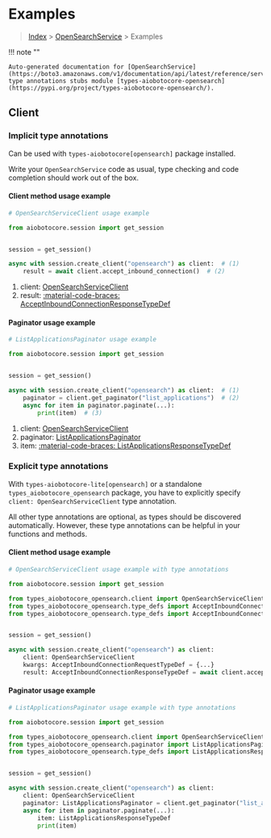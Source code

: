 # Examples

> [Index](../README.md) > [OpenSearchService](./README.md) > Examples

!!! note ""

    Auto-generated documentation for [OpenSearchService](https://boto3.amazonaws.com/v1/documentation/api/latest/reference/services/opensearch.html#opensearchservice)
    type annotations stubs module [types-aiobotocore-opensearch](https://pypi.org/project/types-aiobotocore-opensearch/).

## Client

### Implicit type annotations

Can be used with `types-aiobotocore[opensearch]` package installed.

Write your `OpenSearchService` code as usual,
type checking and code completion should work out of the box.



#### Client method usage example

```python
# OpenSearchServiceClient usage example

from aiobotocore.session import get_session


session = get_session()

async with session.create_client("opensearch") as client:  # (1)
    result = await client.accept_inbound_connection()  # (2)
```

1. client: [OpenSearchServiceClient](./client.md)
2. result: [:material-code-braces: AcceptInboundConnectionResponseTypeDef](./type_defs.md#acceptinboundconnectionresponsetypedef)



#### Paginator usage example

```python
# ListApplicationsPaginator usage example

from aiobotocore.session import get_session


session = get_session()

async with session.create_client("opensearch") as client:  # (1)
    paginator = client.get_paginator("list_applications")  # (2)
    async for item in paginator.paginate(...):
        print(item)  # (3)
```

1. client: [OpenSearchServiceClient](./client.md)
2. paginator: [ListApplicationsPaginator](./paginators.md#listapplicationspaginator)
3. item: [:material-code-braces: ListApplicationsResponseTypeDef](./type_defs.md#listapplicationsresponsetypedef)




### Explicit type annotations

With `types-aiobotocore-lite[opensearch]`
or a standalone `types_aiobotocore_opensearch` package, you have to explicitly specify
`client: OpenSearchServiceClient` type annotation.

All other type annotations are optional, as types should be discovered automatically.
However, these type annotations can be helpful in your functions and methods.


#### Client method usage example

```python
# OpenSearchServiceClient usage example with type annotations

from aiobotocore.session import get_session

from types_aiobotocore_opensearch.client import OpenSearchServiceClient
from types_aiobotocore_opensearch.type_defs import AcceptInboundConnectionResponseTypeDef
from types_aiobotocore_opensearch.type_defs import AcceptInboundConnectionRequestTypeDef


session = get_session()

async with session.create_client("opensearch") as client:
    client: OpenSearchServiceClient
    kwargs: AcceptInboundConnectionRequestTypeDef = {...}
    result: AcceptInboundConnectionResponseTypeDef = await client.accept_inbound_connection(**kwargs)
```



#### Paginator usage example

```python
# ListApplicationsPaginator usage example with type annotations

from aiobotocore.session import get_session

from types_aiobotocore_opensearch.client import OpenSearchServiceClient
from types_aiobotocore_opensearch.paginator import ListApplicationsPaginator
from types_aiobotocore_opensearch.type_defs import ListApplicationsResponseTypeDef


session = get_session()

async with session.create_client("opensearch") as client:
    client: OpenSearchServiceClient
    paginator: ListApplicationsPaginator = client.get_paginator("list_applications")
    async for item in paginator.paginate(...):
        item: ListApplicationsResponseTypeDef
        print(item)
```


